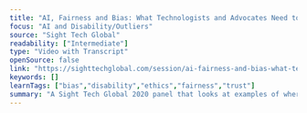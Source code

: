 ```yaml
---
title: "AI, Fairness and Bias: What Technologists and Advocates Need to Do to Ensure That AI Helps Instead of Harms People with Disabilities"
focus: "AI and Disability/Outliers"
source: "Sight Tech Global"
readability: ["Intermediate"]
type: "Video with Transcript"
openSource: false
link: "https://sighttechglobal.com/session/ai-fairness-and-bias-what-technologists-and-advocates-need-to-do-to-ensure-that-ai-helps-instead-of-harms-people-with-disabilities/"
keywords: []
learnTags: ["bias","disability","ethics","fairness","trust"]
summary: "A Sight Tech Global 2020 panel that looks at examples of where AI technologies inject bias against people with disabilities and offers approaches to help address these issues from the ground up. "
---
```


